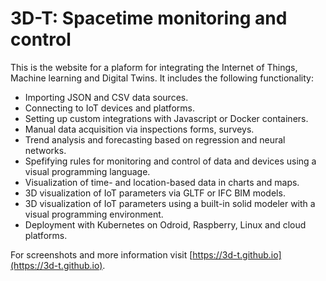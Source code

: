 # 3D-T: Spacetime monitoring and control

This is the website for a plaform for integrating the Internet of Things, Machine learning and Digital Twins. It includes the following functionality:

* Importing JSON and CSV data sources.
* Connecting to IoT devices and platforms.
* Setting up custom integrations with Javascript or Docker containers.
* Manual data acquisition via inspections forms, surveys.
* Trend analysis and forecasting based on regression and neural networks.
* Spefifying rules for monitoring and control of data and devices using a visual programming language.
* Visualization of time- and location-based data in charts and maps.
* 3D visualization of IoT parameters via GLTF or IFC BIM models.
* 3D visualization of IoT parameters using a built-in solid modeler with a visual programming environment.
* Deployment with Kubernetes on Odroid, Raspberry, Linux and cloud platforms.


For screenshots and more information visit [https://3d-t.github.io](https://3d-t.github.io).
